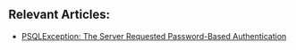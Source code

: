 ## Relevant Articles:

- [PSQLException: The Server Requested Password-Based Authentication](https://www.baeldung.com/java-psqlexception-the-server-requested-password-based-authentication)

